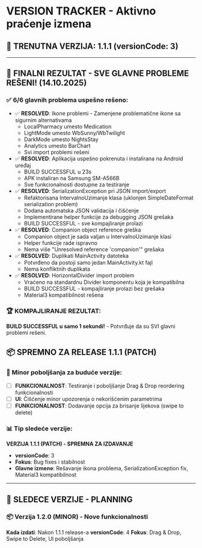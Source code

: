 # VERSION TRACKER - Aktivno praćenje izmena

## 🚀 TRENUTNA VERZIJA: 1.1.1 (versionCode: 3)

---

## 🎉 FINALNI REZULTAT - SVE GLAVNE PROBLEME REŠENI! (14.10.2025)

### ✅ 6/6 glavnih problema uspešno rešeno:
- ✅ **RESOLVED**: Ikone problemi - Zamenjene problematične ikone sa sigurnim alternativama
  - LocalPharmacy umesto Medication
  - LightMode umesto WbSunny/WbTwilight  
  - DarkMode umesto NightsStay
  - Analytics umesto BarChart
  - Svi import problemi rešeni
- ✅ **RESOLVED**: Aplikacija uspešno pokrenuta i instalirana na Android uređaj
  - BUILD SUCCESSFUL u 23s
  - APK instaliran na Samsung SM-A566B
  - Sve funkcionalnosti dostupne za testiranje
- ✅ **RESOLVED**: SerializationException pri JSON import/export
  - Refaktorisana IntervalnoUzimanje klasa (uklonjen SimpleDateFormat serialization problem)
  - Dodana automatska JSON validacija i čišćenje
  - Implementirane helper funkcije za debugging JSON grešaka
  - BUILD SUCCESSFUL - sve kompajliranje prolazi
- ✅ **RESOLVED**: Companion object reference greška
  - Companion object je sada valjan u IntervalnoUzimanje klasi
  - Helper funkcije rade ispravno
  - Nema više "Unresolved reference 'companion'" grešaka
- ✅ **RESOLVED**: Duplikati MainActivity datoteka  
  - Potvrđeno da postoji samo jedan MainActivity.kt fajl
  - Nema konfliktnih duplikata
- ✅ **RESOLVED**: HorizontalDivider import problem
  - Vraćeno na standardnu Divider komponentu koja je kompatibilna
  - BUILD SUCCESSFUL - kompajliranje prolazi bez grešaka
  - Material3 kompatibilnost rešena

### 🏆 **KOMPAJLIRANJE REZULTAT**: 
**BUILD SUCCESSFUL u samo 1 sekundi!** - Potvrđuje da su SVI glavni problemi rešeni.

## 📦 SPREMNO ZA RELEASE 1.1.1 (PATCH)

### 🔧 Minor poboljšanja za buduće verzije:
- [ ] **FUNKCIONALNOST**: Testiranje i poboljšanje Drag & Drop reordering funkcionalnosti
- [ ] **UI**: Čišćenje minor upozorenja o nekorišćenim parametrima
- [ ] **FUNKCIONALNOST**: Dodavanje opcija za brisanje lijekova (swipe to delete)

### 📊 Tip sledeće verzije:
**VERZIJA 1.1.1 (PATCH) - SPREMNA ZA IZDAVANJE**
- **versionCode**: 3
- **Fokus**: Bug fixes i stabilnost
- **Glavne izmene**: Rešavanje ikona problema, SerializationException fix, Material3 kompatibilnost

---

## 🎯 SLEDECE VERZIJE - PLANNING

### 📦 Verzija 1.2.0 (MINOR) - Nove funkcionalnosti
**Kada izdati**: Nakon 1.1.1 release-a
**versionCode**: 4
**Fokus**: Drag & Drop, Swipe to Delete, UI poboljšanja
